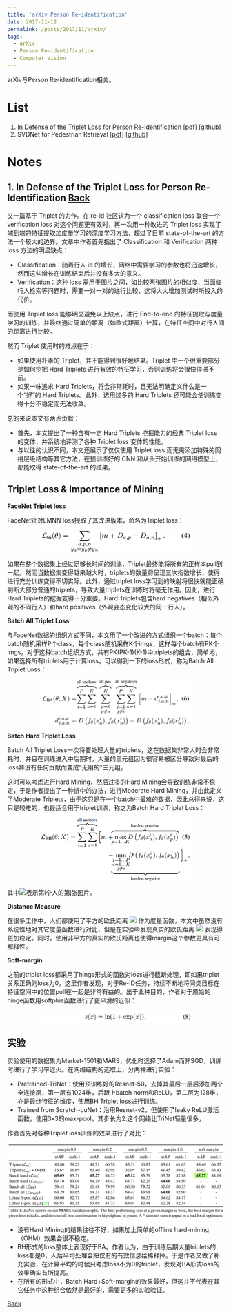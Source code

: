 ```yaml
---
title: 'arXiv Person Re-identification'
date: 2017-11-12
permalink: /posts/2017/11/arxiv/
tags:
  - arXiv
  - Person Re-identification
  - Computer Vision
---
```


arXiv与Person Re-identification相关。

<span id="back"></span>
# List

1. [In Defense of the Triplet Loss for Person Re-Identification](#jump1) [[pdf](https://arxiv.org/pdf/1703.07737)] [[github](https://github.com/VisualComputingInstitute/triplet-reid)]
2. SVDNet for Pedestrian Retrieval [[pdf](https://arxiv.org/pdf/1703.05693)] [[github](https://github.com/syfafterzy/SVDNet-for-Pedestrian-Retrieval)]

# Notes

<span id="jump1"></span>
## 1. In Defense of the Triplet Loss for Person Re-Identification [Back](#back)

又一篇基于 Triplet 的力作。在 re-id 社区认为一个 classification loss 联合一个 verification loss 对这个问题更有效时，再一次用一种改进的 Triplet loss 实现了端到端的特征提取加度量学习的深度学习方法，超过了目前 state-of-the-art 的方法一个较大的边界。文章中作者首先指出了 Classification 和 Verification 两种 loss 方法的明显缺点：

- Classification：随着行人 id 的增长，网络中需要学习的参数也将迅速增长，然而这些增长在训练结束后并没有多大的意义。
- Verification：这种 loss 需用于图片之间，如比较两张图片的相似度，当面临行人检索等问题时，需要一对一对的进行比较，这将大大增加测试时所投入的代价。

而使用 Triplet loss 能够明显避免以上缺点，进行 End-to-end 的特征提取与度量学习的训练，并最终通过简单的距离（如欧式距离）计算，在特征空间中对行人间的距离进行比较。

然而 Triplet 使用时的难点在于：

- 如果使用朴素的 Triplet，并不能得到很好地结果。Triplet 中一个很重要部分是如何挖掘 Hard Triplets 进行有效的特征学习，否则训练将会很快停滞不前。
- 如果一味追求 Hard Triplets，将会非常耗时，且无法明确定义什么是一个“好”的 Hard Triplets。此外，选用过多的 Hard Triplets 还可能会使训练变得十分不稳定而无法收敛。

总的来说本文有两点贡献：
- 首先，本文提出了一种含有一定 Hard Triplets 挖掘能力的经典 Triplet loss 的变体，并系统地评测了各种 Triplet loss 变体的性能。
- 与以往的认识不同，本文还展示了仅仅使用 Triplet loss 而无需添加特殊的网络层级结构等其它方法，在预训练好的 CNN 和从头开始训练的网络模型上，都能取得 state-of-the-art 的结果。

## Triplet Loss & Importance of Mining


**FaceNet Triplet loss**

FaceNet针对LMNN loss提取了其改进版本，命名为Triplet loss：

<div align="center" >
<img src="/images/arxiv2017/dentri-1.PNG" width="70%" align="center" />
</div>

如果在整个数据集上经过足够长时间的训练，Triplet最终能将所有的正样本pull到一起。然而当数据集变得越来越大时，triplets的数量将呈现三次指数增长，使得进行充分训练变得不切实际。此外，通过triplet loss学习到的映射将很快就能正确判断大部分普通的triplets，导致大量triplets在训练时将毫无作用。因此，进行Hard Triplets的挖掘变得十分重要。Hard Triplets包含hard negatives（相似外观的不同行人）和hard positives（外观姿态变化较大的同一行人）。

**Batch All Triplet Loss**

与FaceNet数据的组织方式不同，本文用了一个改进的方式组织一个batch：每个batch随机采样P个class，每个class随机采样K个imgs，这样每个batch有PK个imgs。对于这种batch组织方式，共有PK(PK-1)(K-1)中triplets的组合，简单地，如果选择所有triplets用于计算loss，可以得到一下的loss形式，称为Batch All Triplet Loss：

<div align="center" >
<img src="/images/arxiv2017/dentri-2.PNG" width="70%" align="center" />
</div>

**Batch Hard Triplet Loss**

Batch All Triplet Loss一次将要处理大量的triplets，这在数据集非常大时会非常耗时，并且在训练进入中后期时，大量的三元组因为很容易被区分导致对最后的loss并没有任何贡献而变成“无用的”三元组。

这时可以考虑进行Hard Mining，然后过多的Hard Mining会导致训练非常不稳定，于是作者提出了一种折中的办法，进行Moderate Hard Mining，并由此定义了Moderate Triplets，由于这只是在一个batch中最难的数据，因此总得来说，这只是较难的，也最适合用于triplet训练，称之为Batch Hard Triplet Loss：

<div align="center" >
<img src="/images/arxiv2017/dentri-3.PNG" width="70%" align="center" />
</div>

其中<img src="http://chart.googleapis.com/chart?cht=tx&chl=$x_j^i$" style="border:none;">表示第i个人的第j张图片。

**Distance Measure**

在很多工作中，人们都使用了平方的欧氏距离
<img src="http://chart.googleapis.com/chart?cht=tx&chl=$D(a,b)=||a-b||^2_2$" style="border:none;">
作为度量函数，本文中虽然没有系统性地对其它度量函数进行对比，但是在实验中发现真实的欧氏距离
<img src="http://chart.googleapis.com/chart?cht=tx&chl=$D(a,b)=||a-b||_2$" style="border:none;">
表现得更加稳定。同时，使用非平方的真实的欧氏距离也使得margin这个参数更具有可解释性。

**Soft-margin**

之前的triplet loss都采用了hinge形式的函数对loss进行截断处理，即如果triplet关系正确则loss为0。这里作者发现，对于Re-ID任务，持续不断地将同类目标在特征空间中的位置pull在一起是非常有益的。出于此种目的，作者对于原始的hinge函数用softplus函数进行了更平滑的近似：

<div align="center" >
<img src="/images/arxiv2017/dentri-4.PNG" width="70%" align="center" />
</div>

## 实验

实验使用的数据集为Market-1501和MARS，优化时选择了Adam而非SGD，训练时进行了学习率退火。在网络结构的选取上，分两种进行实验：
- Pretrained-TriNet：使用预训练好的Resnet-50，去掉其最后一层后添加两个全连接层，第一层有1024维，后跟上batch norm和ReLU，第二层为128维，亦是最终特征的维度，使用BH Triplet loss进行训练。
- Trained from Scratch-LuNet：沿用Resnet-v2，但使用了leaky ReLU激活函数，使用3x3的max-pool，其步长为2.这个网络比TriNet轻量很多，

作者首先对各种Triplet loss训练的效果进行了对比：

<div align="center" >
<img src="/images/arxiv2017/dentri-5.PNG" align="center" />
</div>

- 没有Hard Mining的结果往往不好，如果加上简单的offline hard-mining（OHM）效果会很不稳定。
- BH形式的loss整体上表现好于BA。作者认为，由于训练后期大量triplets的loss都是0，人后平均处理会把仅有的有效信息给稀释掉。于是作者又做了补充实验，在计算平均的时候只考虑loss不为0的triplet，发现对BA形式loss的效果确实有所提高。
- 在所有的形式中，Batch Hard+Soft-margin的效果最好，但这并不代表在其它任务中这种组合依然是最好的，需要更多的实验验证。









[Back](#back)
